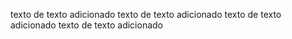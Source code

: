 texto de texto adicionado
texto de texto adicionado
texto de texto adicionado
texto de texto adicionado
